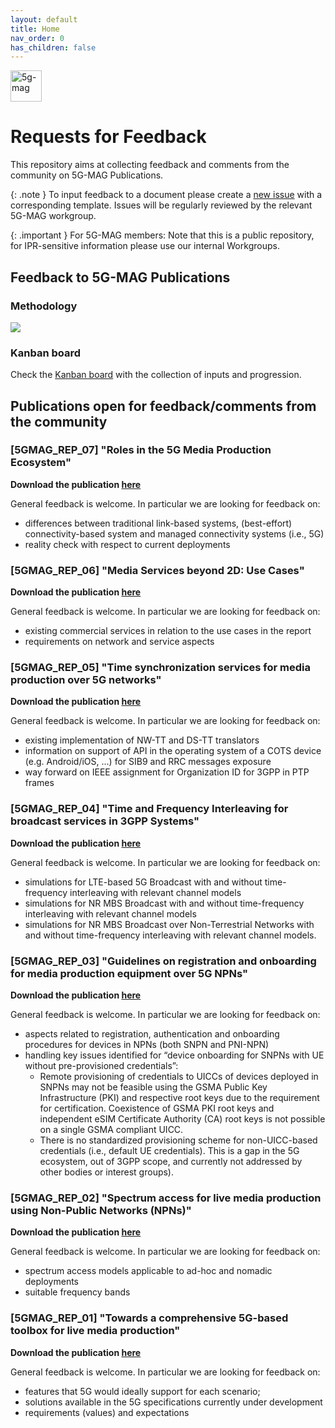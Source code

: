 ```yaml
---
layout: default
title: Home
nav_order: 0
has_children: false
---
```


<img src="{{site.baseurl}}/assets/images/5g-mag-logo-with-text.png" alt="5g-mag" style="height:50px">

# Requests for Feedback
This repository aims at collecting feedback and comments from the community on 5G-MAG Publications.

{: .note }
To input feedback to a document please create a [new issue](https://github.com/5G-MAG/Requests-for-Feedback/issues/new/choose) with a corresponding template. Issues will be regularly reviewed by the relevant 5G-MAG workgroup.

{: .important }
For 5G-MAG members: Note that this is a public repository, for IPR-sensitive information please use our internal Workgroups.

## Feedback to 5G-MAG Publications

### Methodology

![](https://static.wixstatic.com/media/7898a9_ec064220810341528a57a1c11ed659ae~mv2.png/v1/fill/w_937,h_424,al_c,q_90,enc_auto/Loop3.png)

### Kanban board

Check the [Kanban board](https://github.com/orgs/5G-MAG/projects/26/views/1) with the collection of inputs and progression.

## Publications open for feedback/comments from the community

### **[5GMAG_REP_07]** "Roles in the 5G Media Production Ecosystem"
**Download the publication [here](https://www.5g-mag.com/post/roles-in-the-5g-media-production-ecosystem)**

General feedback is welcome. In particular we are looking for feedback on:
- differences between traditional link-based systems, (best-effort) connectivity-based system and managed connectivity systems (i.e., 5G)
- reality check with respect to current deployments

### **[5GMAG_REP_06]** "Media Services beyond 2D: Use Cases"
**Download the publication [here](https://www.5g-mag.com/post/media-services-beyond-2d-use-cases)**

General feedback is welcome. In particular we are looking for feedback on:
- existing commercial services in relation to the use cases in the report
- requirements on network and service aspects

### **[5GMAG_REP_05]** "Time synchronization services for media production over 5G networks"
**Download the publication [here](https://www.5g-mag.com/post/time-synchronization-services-for-media-production-over-5g-networks)**

General feedback is welcome. In particular we are looking for feedback on:
- existing implementation of NW-TT and DS-TT translators
- information on support of API in the operating system of a COTS device (e.g. Android/iOS, ...) for SIB9 and RRC messages exposure
- way forward on IEEE assignment for Organization ID for 3GPP in PTP frames

### **[5GMAG_REP_04]** "Time and Frequency Interleaving for broadcast services in 3GPP Systems"
**Download the publication [here](https://www.5g-mag.com/post/time-and-frequency-interleaving-for-broadcast-services-in-3gpp-systems)**

General feedback is welcome. In particular we are looking for feedback on:
- simulations for LTE-based 5G Broadcast with and without time-frequency interleaving with relevant channel models
- simulations for NR MBS Broadcast with and without time-frequency interleaving with relevant channel models
- simulations for NR MBS Broadcast over Non-Terrestrial Networks with and without time-frequency interleaving with relevant channel models.

### **[5GMAG_REP_03]** "Guidelines on registration and onboarding for media production equipment over 5G NPNs"
**Download the publication [here](https://www.5g-mag.com/post/guidelines-on-registration-and-onboarding-for-media-production-equipment-over-5gnpns)**

General feedback is welcome. In particular we are looking for feedback on:
- aspects related to registration, authentication and onboarding procedures for devices in NPNs (both SNPN and PNI-NPN)
- handling key issues identified for “device onboarding for SNPNs with UE without pre-provisioned credentials”:
  - Remote provisioning of credentials to UICCs of devices deployed in SNPNs may not be feasible using the GSMA Public Key Infrastructure (PKI) and respective root keys due to the requirement for certification. Coexistence of GSMA PKI root keys and independent eSIM Certificate Authority (CA) root keys is not possible on a single GSMA compliant UICC.
  - There is no standardized provisioning scheme for non-UICC-based credentials (i.e., default UE credentials). This is a gap in the 5G ecosystem, out of 3GPP scope, and currently not addressed by other bodies or interest groups).

### **[5GMAG_REP_02]** "Spectrum access for live media production using Non-Public Networks (NPNs)"
**Download the publication [here](https://www.5g-mag.com/post/spectrum-access-for-live-media-production-using-non-public-networks)**

General feedback is welcome. In particular we are looking for feedback on:
- spectrum access models applicable to ad-hoc and nomadic deployments
- suitable frequency bands

### **[5GMAG_REP_01]** "Towards a comprehensive 5G-based toolbox for live media production"
**Download the publication [here](https://www.5g-mag.com/post/towards-a-comprehensive-5g-based-toolbox-for-live-media-production)**

General feedback is welcome. In particular we are looking for feedback on:
- features that 5G would ideally support for each scenario;
- solutions available in the 5G specifications currently under development
- requirements (values) and expectations
